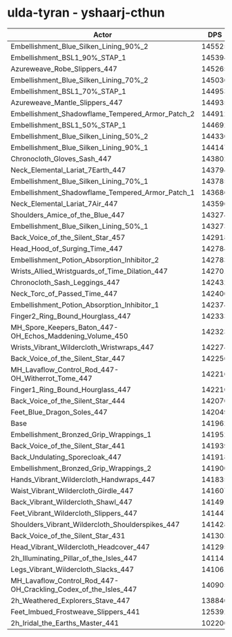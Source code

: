 # ulda-tyran - yshaarj-cthun
| Actor | DPS | Increase |
|---|:---:|:---:|
|Embellishment_Blue_Silken_Lining_90%_2|145525|2.51%|
|Embellishment_BSL1_90%_STAP_1|145394|2.42%|
|Azureweave_Robe_Slippers_447|145265|2.33%|
|Embellishment_Blue_Silken_Lining_70%_2|145036|2.17%|
|Embellishment_BSL1_70%_STAP_1|144953|2.11%|
|Azureweave_Mantle_Slippers_447|144935|2.09%|
|Embellishment_Shadowflame_Tempered_Armor_Patch_2|144912|2.08%|
|Embellishment_BSL1_50%_STAP_1|144692|1.92%|
|Embellishment_Blue_Silken_Lining_50%_2|144330|1.67%|
|Embellishment_Blue_Silken_Lining_90%_1|144147|1.54%|
|Chronocloth_Gloves_Sash_447|143802|1.30%|
|Neck_Elemental_Lariat_7Earth_447|143794|1.29%|
|Embellishment_Blue_Silken_Lining_70%_1|143785|1.28%|
|Embellishment_Shadowflame_Tempered_Armor_Patch_1|143686|1.21%|
|Neck_Elemental_Lariat_7Air_447|143596|1.15%|
|Shoulders_Amice_of_the_Blue_447|143274|0.92%|
|Embellishment_Blue_Silken_Lining_50%_1|143273|0.92%|
|Back_Voice_of_the_Silent_Star_457|142918|0.67%|
|Head_Hood_of_Surging_Time_447|142784|0.58%|
|Embellishment_Potion_Absorption_Inhibitor_2|142783|0.58%|
|Wrists_Allied_Wristguards_of_Time_Dilation_447|142701|0.52%|
|Chronocloth_Sash_Leggings_447|142432|0.33%|
|Neck_Torc_of_Passed_Time_447|142400|0.31%|
|Embellishment_Potion_Absorption_Inhibitor_1|142374|0.29%|
|Finger2_Ring_Bound_Hourglass_447|142333|0.26%|
|MH_Spore_Keepers_Baton_447-OH_Echos_Maddening_Volume_450|142323|0.25%|
|Wrists_Vibrant_Wildercloth_Wristwraps_447|142274|0.22%|
|Back_Voice_of_the_Silent_Star_447|142256|0.21%|
|MH_Lavaflow_Control_Rod_447-OH_Witherrot_Tome_447|142216|0.18%|
|Finger1_Ring_Bound_Hourglass_447|142210|0.17%|
|Back_Voice_of_the_Silent_Star_444|142070|0.08%|
|Feet_Blue_Dragon_Soles_447|142049|0.06%|
|Base|141962|0.00%|
|Embellishment_Bronzed_Grip_Wrappings_1|141952|-0.01%|
|Back_Voice_of_the_Silent_Star_441|141939|-0.02%|
|Back_Undulating_Sporecloak_447|141918|-0.03%|
|Embellishment_Bronzed_Grip_Wrappings_2|141900|-0.04%|
|Hands_Vibrant_Wildercloth_Handwraps_447|141835|-0.09%|
|Waist_Vibrant_Wildercloth_Girdle_447|141607|-0.25%|
|Back_Vibrant_Wildercloth_Shawl_447|141491|-0.33%|
|Feet_Vibrant_Wildercloth_Slippers_447|141447|-0.36%|
|Shoulders_Vibrant_Wildercloth_Shoulderspikes_447|141428|-0.38%|
|Back_Voice_of_the_Silent_Star_431|141303|-0.46%|
|Head_Vibrant_Wildercloth_Headcover_447|141295|-0.47%|
|2h_Illuminating_Pillar_of_the_Isles_447|141141|-0.58%|
|Legs_Vibrant_Wildercloth_Slacks_447|141061|-0.63%|
|MH_Lavaflow_Control_Rod_447-OH_Crackling_Codex_of_the_Isles_447|140905|-0.74%|
|2h_Weathered_Explorers_Stave_447|138840|-2.20%|
|Feet_Imbued_Frostweave_Slippers_441|125392|-11.67%|
|2h_Iridal_the_Earths_Master_441|102200|-28.01%|
